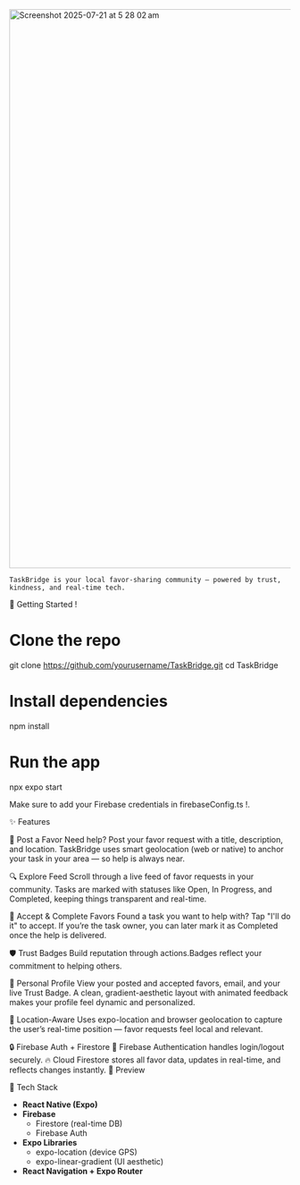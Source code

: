 <img width="1919" height="1000" alt="Screenshot 2025-07-21 at 5 28 02 am" src="https://github.com/user-attachments/assets/bd03ad1f-fd15-4e87-867f-3ff0cd37b7ea" />



    TaskBridge is your local favor-sharing community — powered by trust, kindness, and real-time tech.



🚀 Getting Started !

# Clone the repo
git clone https://github.com/yourusername/TaskBridge.git
cd TaskBridge

# Install dependencies
npm install

# Run the app
npx expo start

Make sure to add your Firebase credentials in firebaseConfig.ts !.


✨ Features

📝 Post a Favor
Need help? Post your favor request with a title, description, and location. TaskBridge uses smart geolocation (web or native) to anchor your task in your area — so help is always near.

🔍 Explore Feed
Scroll through a live feed of favor requests in your community. Tasks are marked with statuses like Open, In Progress, and Completed, keeping things transparent and real-time.

🤝 Accept & Complete Favors
Found a task you want to help with? Tap "I'll do it" to accept. If you’re the task owner, you can later mark it as Completed once the help is delivered.

🛡️ Trust Badges
Build reputation through actions.Badges reflect your commitment to helping others.

👤 Personal Profile
View your posted and accepted favors, email, and your live Trust Badge. A clean, gradient-aesthetic layout with animated feedback makes your profile feel dynamic and personalized.

📍 Location-Aware
Uses expo-location and browser geolocation to capture the user’s real-time position — favor requests feel local and relevant.

🔒 Firebase Auth + Firestore
🔐 Firebase Authentication handles login/logout securely.
🔥 Cloud Firestore stores all favor data, updates in real-time, and reflects changes instantly.
📸 Preview


  🔧 Tech Stack

- **React Native (Expo)**
- **Firebase**
  - Firestore (real-time DB)
  - Firebase Auth
- **Expo Libraries**
  - expo-location (device GPS)
  - expo-linear-gradient (UI aesthetic)
- **React Navigation + Expo Router**












  
